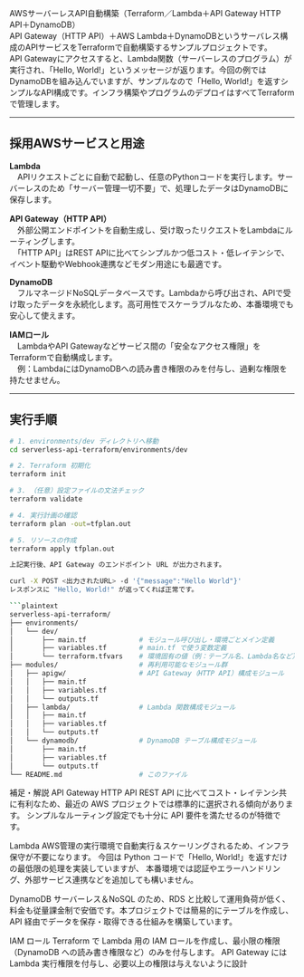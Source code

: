 AWSサーバーレスAPI自動構築（Terraform／Lambda＋API Gateway HTTP API＋DynamoDB）  
API Gateway（HTTP API）＋AWS Lambda＋DynamoDBというサーバレス構成のAPIサービスをTerraformで自動構築するサンプルプロジェクトです。  
API Gatewayにアクセスすると、Lambda関数（サーバーレスのプログラム）が実行され、「Hello, World!」というメッセージが返ります。今回の例ではDynamoDBを組み込んでいますが、サンプルなので「Hello, World!」を返すシンプルなAPI構成です。インフラ構築やプログラムのデプロイはすべてTerraformで管理します。

---

## 採用AWSサービスと用途

**Lambda**  
　APIリクエストごとに自動で起動し、任意のPythonコードを実行します。サーバーレスのため「サーバー管理一切不要」で、処理したデータはDynamoDBに保存します。

**API Gateway（HTTP API）**  
　外部公開エンドポイントを自動生成し、受け取ったリクエストをLambdaにルーティングします。  
　「HTTP API」はREST APIに比べてシンプルかつ低コスト・低レイテンシで、イベント駆動やWebhook連携などモダン用途にも最適です。

**DynamoDB**  
　フルマネージドNoSQLデータベースです。Lambdaから呼び出され、APIで受け取ったデータを永続化します。高可用性でスケーラブルなため、本番環境でも安心して使えます。

**IAMロール**  
　LambdaやAPI Gatewayなどサービス間の「安全なアクセス権限」をTerraformで自動構成します。  
　例：LambdaにはDynamoDBへの読み書き権限のみを付与し、過剰な権限を持たせません。

---

## 実行手順

```bash
# 1. environments/dev ディレクトリへ移動
cd serverless-api-terraform/environments/dev

# 2. Terraform 初期化
terraform init

# 3. （任意）設定ファイルの文法チェック
terraform validate

# 4. 実行計画の確認
terraform plan -out=tfplan.out

# 5. リソースの作成
terraform apply tfplan.out

上記実行後、API Gateway のエンドポイント URL が出力されます。

curl -X POST <出力されたURL> -d '{"message":"Hello World"}'
レスポンスに "Hello, World!" が返ってくれば正常です。

```plaintext
serverless-api-terraform/
├── environments/
│   └── dev/
│       ├── main.tf             # モジュール呼び出し・環境ごとメイン定義
│       ├── variables.tf        # main.tf で使う変数定義
│       └── terraform.tfvars    # 環境固有の値（例：テーブル名、Lambda名など）
├── modules/                    # 再利用可能なモジュール群
│   ├── apigw/                  # API Gateway（HTTP API）構成モジュール
│   │   ├── main.tf
│   │   ├── variables.tf
│   │   └── outputs.tf
│   ├── lambda/                 # Lambda 関数構成モジュール
│   │   ├── main.tf
│   │   ├── variables.tf
│   │   └── outputs.tf
│   └── dynamodb/               # DynamoDB テーブル構成モジュール
│       ├── main.tf
│       ├── variables.tf
│       └── outputs.tf
└── README.md                   # このファイル
```

補足・解説
API Gateway HTTP API
REST API に比べてコスト・レイテンシ共に有利なため、最近の AWS プロジェクトでは標準的に選択される傾向があります。
シンプルなルーティング設定でも十分に API 要件を満たせるのが特徴です。

Lambda
AWS管理の実行環境で自動実行＆スケーリングされるため、インフラ保守が不要になります。
今回は Python コードで「Hello, World!」を返すだけの最低限の処理を実装していますが、
本番環境では認証やエラーハンドリング、外部サービス連携などを追加しても構いません。

DynamoDB
サーバーレス＆NoSQL のため、RDS と比較して運用負荷が低く、
料金も従量課金制で安価です。本プロジェクトでは簡易的にテーブルを作成し、
API 経由でデータを保存・取得できる仕組みを構築しています。

IAM ロール
Terraform で Lambda 用の IAM ロールを作成し、最小限の権限（DynamoDB への読み書き権限など）のみを付与します。
API Gateway には Lambda 実行権限を付与し、必要以上の権限は与えないように設計
